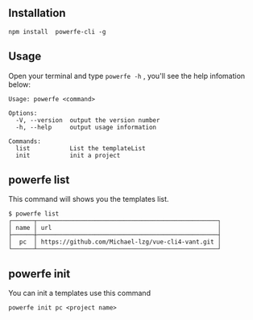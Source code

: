 ## Installation

```
npm install  powerfe-cli -g
```

## Usage

Open your terminal and type `powerfe -h` , you'll see the help infomation below:

```
Usage: powerfe <command>

Options:
  -V, --version  output the version number
  -h, --help     output usage information

Commands:
  list           List the templateList
  init           init a project
```

## powerfe list

This command will shows you the templates list.

```
$ powerfe list
┌──────┬──────────────────────────────────────────────────┐
│ name │ url                                              │
├──────┼──────────────────────────────────────────────────┤
│  pc  │ https://github.com/Michael-lzg/vue-cli4-vant.git │
└──────┴──────────────────────────────────────────────────┘
```

## powerfe init 

You can init a templates use this command

```
powerfe init pc <project name>
```
